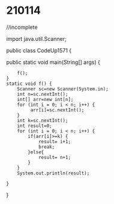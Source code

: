 # 210114
//incomplete

import java.util.Scanner;

public class CodeUp1571 {

public static void main(String[] args) {
		
		f();
	}
	static void f() {
		Scanner sc=new Scanner(System.in);
		int n=sc.nextInt();
		int[] arr=new int[n];
		for (int i = 0; i < n; i++) {
			 arr[i]=sc.nextInt();
		}
		int k=sc.nextInt();
		int result=0;
		for (int i = 0; i < n; i++) {
			if(arr[i]>=k) {
				result= i+1;
				break;
			}else{
				result= n+1;
			}
		}
		System.out.println(result);
		
	}
 }
